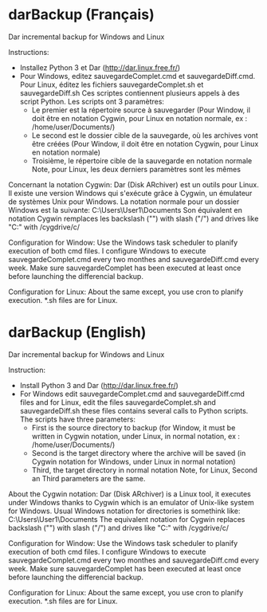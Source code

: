 # darBackup (Français)
Dar incremental backup for Windows and Linux

Instructions:
  - Installez Python 3 et Dar (http://dar.linux.free.fr/)
  - Pour Windows, editez sauvegardeComplet.cmd et sauvegardeDiff.cmd.
  Pour Linux, éditez les fichiers sauvegardeComplet.sh et sauvegardeDiff.sh
  Ces scriptes contiennent plusieurs appels à des script Python.
  Les scripts ont 3 paramètres:
    - Le premier est la répertoire source à sauvegarder (Pour Window, il doit être en notation Cygwin, pour Linux en notation normale, ex : /home/user/Documents/)
    - Le second est le dossier cible de la sauvegarde, où les archives vont être créées (Pour Window, il doit être en notation Cygwin, pour Linux en notation normale)
    - Troisième, le répertoire cible de la sauvegarde en notation normale
    Note, pour Linux, les deux derniers paramètres sont les mêmes
    
Concernant la notation Cygwin:
  Dar (Disk ARchiver) est un outils pour Linux. Il existe une version Windows qui s'exécute grâce à Cygwin, un émulateur de systèmes Unix pour Windows.
  La notation normale pour un dossier Windows est la suivante: C:\Users\User1\Documents
  Son équivalent en notation Cygwin remplaces les backslash ("\") with slash ("/") and drives like "C:\" with /cygdrive/c/

Configuration for Window:
  Use the Windows task scheduler to planify execution of both cmd files.
  I configure Windows to execute sauvegardeComplet.cmd every two monthes and sauvegardeDiff.cmd every week.
  Make sure sauvegardeComplet has been executed at least once before launching the differencial backup.
  
Configuration for Linux:
  About the same except, you use cron to planify execution.
  *.sh files are for Linux.


# darBackup (English)
Dar incremental backup for Windows and Linux

Instruction:
  - Install Python 3 and Dar (http://dar.linux.free.fr/)
  - For Windows edit sauvegardeComplet.cmd and sauvegardeDiff.cmd files and
  for Linux, edit the files sauvegardeComplet.sh and sauvegardeDiff.sh
  these files contains several calls to Python scripts.
  The scripts have three parameters:
    - First is the source directory to backup (for Window, it must be written in Cygwin notation, under Linux, in normal notation, ex : /home/user/Documents/)
    - Second is the target directory where the archive will be saved (in Cygwin notation for Windows, under Linux in normal notation)
    - Third, the target directory in normal notation
    Note, for Linux, Second an Third parameters are the same.
    
About the Cygwin notation:
  Dar (Disk ARchiver) is a Linux tool, it executes under Windows thanks to Cygwin which is an emulator of Unix-like system for Windows.
  Usual Windows notation for directories is somethink like: C:\Users\User1\Documents
  The equivalent notation for Cygwin replaces backslash ("\") with slash ("/") and drives like "C:\" with /cygdrive/c/

Configuration for Window:
  Use the Windows task scheduler to planify execution of both cmd files.
  I configure Windows to execute sauvegardeComplet.cmd every two monthes and sauvegardeDiff.cmd every week.
  Make sure sauvegardeComplet has been executed at least once before launching the differencial backup.
  
Configuration for Linux:
  About the same except, you use cron to planify execution.
  *.sh files are for Linux.
